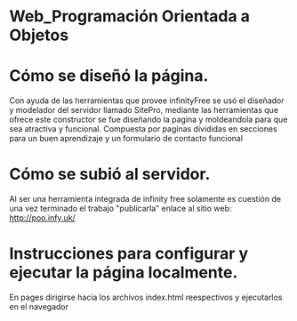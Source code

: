 # Web_Programación Orientada a Objetos
#	Cómo se diseñó la página.
Con ayuda de las herramientas que provee infinityFree se usó el diseñador y modelador del servidor llamado SitePro, mediante las herramientas que ofrece este constructor se fue diseñando la pagina y moldeandola para que sea atractiva y funcional.
Compuesta por paginas divididas en secciones para un buen aprendizaje y un formulario de contacto funcional

#	Cómo se subió al servidor.
Al ser una herramienta integrada de infinity free solamente es cuestión de una vez terminado el trabajo "publicarla"
enlace al sitio web: http://poo.infy.uk/

#	Instrucciones para configurar y ejecutar la página localmente.
En pages dirigirse hacia los archivos index.html reespectivos y ejecutarlos en el navegador
